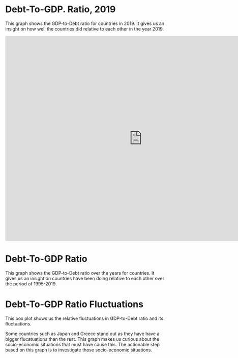 
<h1>Debt-To-GDP. Ratio, 2019</h1>
<p>This graph shows the GDP-to-Debt ratio for countries in 2019. It gives us an insight on how well the countries did relative to each other in the year 2019.</p>
<iframe src="https://data.oecd.org/chart/6gPq" width="860" height="645" style="border: 0" mozallowfullscreen="true" webkitallowfullscreen="true" allowfullscreen="true"><a href="https://data.oecd.org/chart/6gPq" target="_blank">OECD Chart: General government debt, Total, % of GDP, Annual, 2019</a></iframe>

<h1>Debt-To-GDP Ratio</h1>
<p>This graph shows the GDP-to-Debt ratio over the years for countries. It gives us an insight on countries have been doing relative to each other over the period of 1995-2019.</p>
<div class="flourish-embed flourish-chart" data-src="visualisation/5296805"><script src="https://public.flourish.studio/resources/embed.js"></script></div>

<h1>Debt-To-GDP Ratio Fluctuations</h1>
<p>This box plot shows us the relative fluctuations in GDP-to-Debt ratio and its fluctuations.</p>
<p>Some countries such as Japan and Greece stand out as they have have a bigger flucatuations than the rest. This graph makes us curious about the socio-economic situations that must have cause this. The actionable step based on this graph is to investigate those socio-economic situations.</p>
<div class="flourish-embed flourish-scatter" data-src="visualisation/5297245"><script src="https://public.flourish.studio/resources/embed.js"></script></div>
